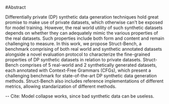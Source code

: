 #Abstract

Differentially private (DP) synthetic data generation techniques hold great promise to make use of private datasets, which otherwise can't be exposed for model training.
However, the real world utility of such synthetic datasets depends on whether they can adequately mimic the various properties of the real datasets.
Such properties include both form and content and remain challenging to measure.
In this work, we propose Struct-Bench, a benchmark comprising of both real world and synthetic annotated datasets alongside a novel evaluation protocol to characterize the fine-grained properties of DP synthetic datasets in relation to private datasets.
Struct-Bench comprises of 5 real-world and 2 synthetically generated datasets, each annotated with Context-Free Grammars (CFGs), which present a challenging
benchmark for state-of-the-art DP synthetic data generation methods. Struct-Bench also includes reference implementations of different metrics, allowing standarization of different methods.

-- Cite: Model collapse works, since bad synthetic data can be useless. 
